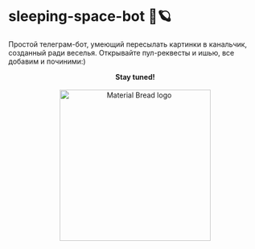 # sleeping-space-bot 🚀🪐
Простой телеграм-бот, умеющий пересылать картинки в канальчик, созданный ради веселья. Открывайте пул-реквесты и ишью, все добавим и починими:)  
<p align="center">
<b> Stay tuned! </b>
<br>
<br>
<img width="300" src="https://user-images.githubusercontent.com/48176611/206865967-fe594ccb-b09f-42e9-af29-e78b2b2df567.png" alt="Material Bread logo">

</p>
